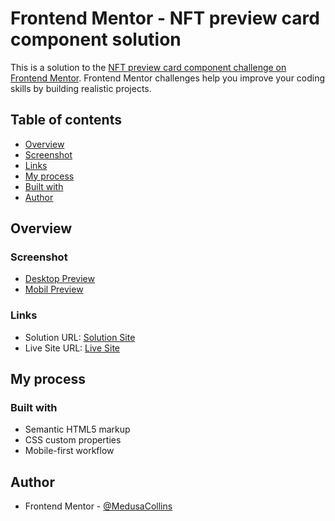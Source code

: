# Frontend Mentor - NFT preview card component solution

This is a solution to the [NFT preview card component challenge on Frontend Mentor](https://www.frontendmentor.io/challenges/nft-preview-card-component-SbdUL_w0U). Frontend Mentor challenges help you improve your coding skills by building realistic projects. 

## Table of contents

- [Overview](#overview)
- [Screenshot](#screenshot)
- [Links](#links)
- [My process](#my-process)
- [Built with](#built-with)
- [Author](#author)

## Overview

### Screenshot

- [Desktop Preview](./design/desktop-design.jpg)
- [Mobil Preview](./design/mobil-design.jpg)
### Links

- Solution URL: [Solution Site](https://github.com/MedusaCollins/nftcardcomponent)
- Live Site URL: [Live Site](https://medusacollins.github.io/nftcardcomponent)

## My process

### Built with

- Semantic HTML5 markup
- CSS custom properties
- Mobile-first workflow

## Author

- Frontend Mentor - [@MedusaCollins](https://www.frontendmentor.io/profile/MedusaCollins)
